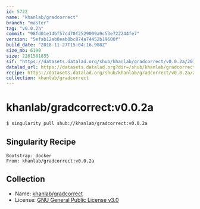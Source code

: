 ```yaml
---
id: 5722
name: "khanlab/gradcorrect"
branch: "master"
tag: "v0.0.2a"
commit: "98fd01e14bf57cd70f2529009a9c53e722244fe7"
version: "5efab12ab8eab0bc874a74452b19600f"
build_date: "2018-11-27T15:04:16.908Z"
size_mb: 6190
size: 2261581855
sif: "https://datasets.datalad.org/shub/khanlab/gradcorrect/v0.0.2a/2018-11-27-98fd01e1-5efab12a/5efab12ab8eab0bc874a74452b19600f.simg"
datalad_url: https://datasets.datalad.org?dir=/shub/khanlab/gradcorrect/v0.0.2a/2018-11-27-98fd01e1-5efab12a/
recipe: https://datasets.datalad.org/shub/khanlab/gradcorrect/v0.0.2a/2018-11-27-98fd01e1-5efab12a/Singularity
collection: khanlab/gradcorrect
---
```


# khanlab/gradcorrect:v0.0.2a

```bash
$ singularity pull shub://khanlab/gradcorrect:v0.0.2a
```

## Singularity Recipe

```singularity
Bootstrap: docker
From: khanlab/gradcorrect:v0.0.2a
```

## Collection

 - Name: [khanlab/gradcorrect](https://github.com/khanlab/gradcorrect)
 - License: [GNU General Public License v3.0](https://api.github.com/licenses/gpl-3.0)

